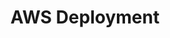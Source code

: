 ---
title: AWS Deployment
description: Learn how to deploy Pachyderm on AWS
author:
tags: ["2.3.x", "deployment", "cloud", "aws" ]
categories:
series:
date:
weight: 
---